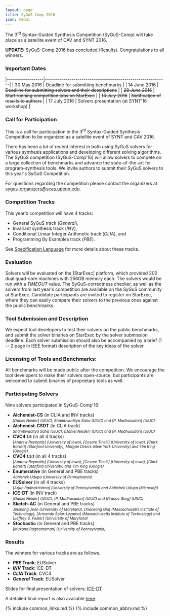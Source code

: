 ```yaml
---
layout: page
title: SyGuS-Comp 2016
icon: medal
---
```


The 3<sup>rd</sup> Syntax-Guided Synthesis Competition (SyGuS-Comp)
will take place as a satellite event of CAV and SYNT 2016.

**UPDATE:**
SyGuS-Comp 2016 has concluded ([Results](#results)).
Congratulations to all winners.


### Important Dates

|------------------|------------------------------------------------------------|
| ~~30 May 2016~~  | ~~Deadline for submitting benchmarks~~                     |
| ~~14 June 2016~~ | ~~Deadline for submitting solvers and their descriptions~~ |
| ~~28 June 2016~~ | ~~Start running competition jobs on StarExec~~             |
| ~~14 July 2016~~ | ~~Notification of results to authors~~                     |
| 17 July 2016     | Solvers presentation (at SYNT'16 workshop)                 |


### Call for Participation

This is a call for participation in the 3<sup>rd</sup> Syntax-Guided Synthesis Competition
to be organized as a satellite event of SYNT and CAV 2016.

There has been a lot of recent interest in both using SyGuS solvers for various synthesis applications
and developing different solving algorithms.
The SyGuS competition (SyGuS-Comp'16) will allow solvers to compete on a large collection of benchmarks
and advance the state-of-the-art for program-synthesis tools.
We invite authors to submit their SyGuS solvers to this year's SyGuS Competition.

For questions regarding the competition please contact the organizers at <sygus-organizers@seas.upenn.edu>.


### Competition Tracks

This year's competition will have 4 tracks:
<br>
- General SyGuS track (_General_),
- Invariant synthesis track (_INV_),
- Conditional Linear Integer Arithmetic track (_CLIA_), and
- Programming By Examples track (_PBE_).

See [Specification Language](/language.html) for more details about these tracks.


### Evaluation

Solvers will be evaluated on the [StarExec] platform,
which provided 200 dual quad-core machines with 256GB memory each.
The solvers would be run with a _TIMEOUT_ value.
The SyGuS-correctness checker, as well as the solvers from last year's competition
are available on the SyGuS community at StarExec.
Candidate participants are invited to register on StarExec,
where they can easily compare their solvers to the previous ones against the public benchmarks.


### Tool Submission and Description

We expect tool developers to test their solvers on the public benchmarks,
and submit the solver binaries on StarExec by the solver submission deadline.
Each solver submission should also be accompanied by a brief (1 -- 2 page in IEEE format)
description of the key ideas of the solver.


### Licensing of Tools and Benchmarks:

All benchmarks will be made public after the competition.
We encourage the tool developers to make their solvers open-source,
but participants are welcomed to submit binaries of proprietary tools as well.


### Participating Solvers

Nine solvers participated in SyGuS-Comp'16:
- **Alchemist-CS** (in CLIA and INV tracks) <br>
  <small><em>
    [Daniel Neider] (UIUC), Shambwaditya Saha (UIUC) and [P. Madhusudan] (UIUC)
  </em></small>
- **Alchemist-CSDT** (in CLIA track) <br>
  <small><em>
    Shambwaditya Saha (UIUC), [Daniel Neider] (UIUC) and [P. Madhusudan] (UIUC)
  </em></small>
- **CVC4 <small>1.5</small>** (in all 4 tracks) <br>
  <small><em>
    [Andrew Reynolds] (University of Iowa), [Cesare Tinelli] (University of Iowa),
    [Clark Barrett] (Stanford University), Morgan Deters (New York University)
    and Tim King (Google)
  </em></small>
- **CVC4 <small>1.5.1</small>** (in all 4 tracks) <br>
  <small><em>
    [Andrew Reynolds] (University of Iowa), [Cesare Tinelli] (University of Iowa),
    [Clark Barrett] (Stanford University) and Tim King (Google)
  </em></small>
- **Enumerative** (in General and PBE tracks) <br>
  <small><em>
    Abhishek Udupa (University of Pennsylvania)
  </em></small>
- **EUSolver** (in all 4 tracks) <br>
  <small><em>
    [Arjun Radhakrishna] (University of Pennsylvania) and Abhishek Udupa (Microsoft)
  </em></small>
- **ICE-DT** (in INV track) <br>
  <small><em>
    [Daniel Neider] (UIUC), [P. Madhusudan] (UIUC) and [Pranav Garg] (UIUC)
  </em></small>
- **Sketch-AC** (in General and PBE tracks) <br>
  <small><em>
    Jinseong Jeon (University of Maryland), [Xiaokang Qiu] (Massachusetts Institute of Technology),
    [Armando Solar-Lezama] (Massachusetts Institute of Technology) and [Jeffrey S. Foster] (University of Maryland)
  </em></small>
- **Stochastic** (in General and PBE tracks) <br>
  <small><em>
    [Mukund Raghothaman] (University of Pennsylvania)
  </em></small>


### Results

The winners for various tracks are as follows.

- **_PBE_ Track**: EUSolver
- **_INV_ Track**: ICE-DT
- **_CLIA_ Track**: CVC4
- **_General_ Track**: EUSolver

Slides for final presentation of solvers:
[ICE-DT](/assets/pdf/SyGuS-Comp'16/ICE-DT.pdf)

A detailed final report is also available [here](/assets/pdf/SyGuS-Comp'16/publication.pdf).

{% include common_links.md %}
{% include common_abbrv.md %}